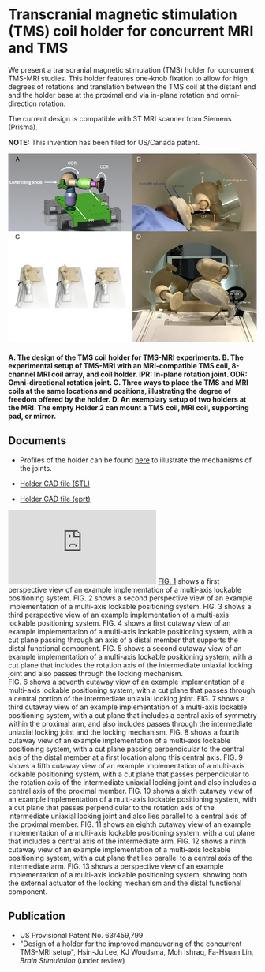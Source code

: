# Transcranial magnetic stimulation (TMS) coil holder for concurrent MRI and TMS
We present a transcranial magnetic stimulation (TMS) holder for concurrent TMS-MRI studies. This holder features one-knob fixation to allow for high degrees of rotations and translation between the TMS coil at the distant end and the holder base at the proximal end via in-plane rotation and omni-direction rotation.

The current design is compatible with 3T MRI scanner from Siemens (Prisma).

**NOTE:** This invention has been filed for US/Canada patent.

![](https://github.com/fahsuanlin/tms_holder/blob/main/images/bs_fig1_blur.png)
#### A. The design of the TMS coil holder for TMS-MRI experiments. B.  The experimental setup of TMS-MRI with an MRI-compatible TMS coil, 8-channel MRI coil array, and coil holder. IPR: In-plane rotation joint. ODR: Omni-directional rotation joint. C. Three ways to place the TMS and MRI coils at the same locations and positions, illustrating the degree of freedom offered by the holder. D. An exemplary setup of two holders at the MRI. The empty Holder 2 can mount a TMS coil, MRI coil, supporting pad, or mirror.

## Documents

- Profiles of the holder can be found [here](https://github.com/fahsuanlin/tms_holder/blob/main/doc/figures_github.pdf) to illustrate the mechanisms of the joints. 

- [Holder CAD file (STL)](https://github.com/fahsuanlin/tms_holder/blob/main/doc/tms_holder.stl)
- [Holder CAD file (eprt)](https://github.com/fahsuanlin/tms_holder/blob/main/doc/tms_holder.eprt)

![](https://github.com/fahsuanlin/tms_holder/blob/main/images/fig1.pdf)
[FIG. 1](https://github.com/fahsuanlin/tms_holder/blob/main/images/fig1.pdf) shows a first perspective view of an example implementation of a multi-axis lockable positioning system.
FIG. 2 shows a second perspective view of an example implementation of a multi-axis lockable positioning system.
FIG. 3 shows a third perspective view of an example implementation of a multi-axis lockable positioning system.
FIG. 4 shows a first cutaway view of an example implementation of a multi-axis lockable positioning system, with a cut plane passing through an axis of a distal member that supports the distal functional component. 
FIG. 5 shows a second cutaway view of an example implementation of a multi-axis lockable positioning system, with a cut plane that includes the rotation axis of the intermediate uniaxial locking joint and also passes through the locking mechanism.  
FIG. 6 shows a seventh cutaway view of an example implementation of a multi-axis lockable positioning system, with a cut plane that passes through a central portion of the intermediate uniaxial locking joint. 
FIG. 7 shows a third cutaway view of an example implementation of a multi-axis lockable positioning system, with a cut plane that includes a central axis of symmetry within the proximal arm, and also includes passes through the intermediate uniaxial locking joint and the locking mechanism. 
FIG. 8 shows a fourth cutaway view of an example implementation of a multi-axis lockable positioning system, with a cut plane passing perpendicular to the central axis of the distal member at a first location along this central axis. 
FIG. 9 shows a fifth cutaway view of an example implementation of a multi-axis lockable positioning system, with a cut plane that passes perpendicular to the rotation axis of the intermediate uniaxial locking joint and also includes a central axis of the proximal member.
FIG. 10 shows a sixth cutaway view of an example implementation of a multi-axis lockable positioning system, with a cut plane that passes perpendicular to the rotation axis of the intermediate uniaxial locking joint and also lies parallel to a central axis of the proximal member. 
FIG. 11 shows an eighth cutaway view of an example implementation of a multi-axis lockable positioning system, with a cut plane that includes a central axis of the intermediate arm. 
FIG. 12 shows a ninth cutaway view of an example implementation of a multi-axis lockable positioning system, with a cut plane that lies parallel to a central axis of the intermediate arm. 
FIG. 13 shows a perspective view of an example implementation of a multi-axis lockable positioning system, showing both the external actuator of the locking mechanism and the distal functional component.



## Publication
- US Provisional Patent No. 63/459,799
- "Design of a holder for the improved maneuvering of the concurrent TMS-MRI setup", Hsin-Ju Lee, KJ Woudsma, Moh Ishraq, Fa-Hsuan Lin, *Brain Stimulation* (under review)
                                              
